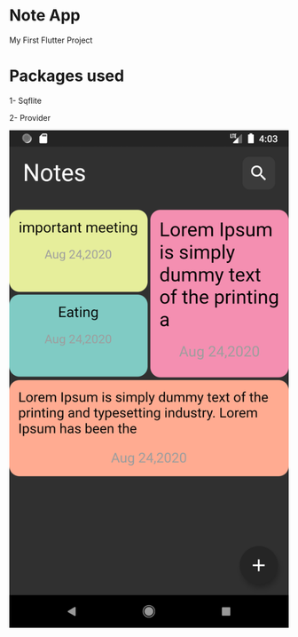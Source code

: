 # Note App

My First Flutter Project

# Packages used

1- Sqflite 

2- Provider

![Notes Screen](https://github.com/F-BONAPARTA/note_app/blob/master/app_images/Screenshot_1598234605.png?raw=true)


